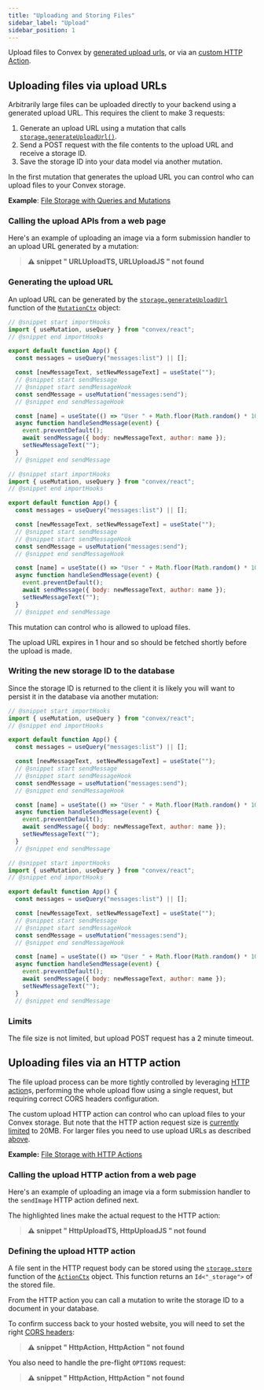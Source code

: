 ```yaml
---
title: "Uploading and Storing Files"
sidebar_label: "Upload"
sidebar_position: 1
---
```








Upload files to Convex by
[generated upload urls](#uploading-files-via-upload-urls), or via an
[custom HTTP Action](#uploading-files-via-an-http-action).

## Uploading files via upload URLs

Arbitrarily large files can be uploaded directly to your backend using a
generated upload URL. This requires the client to make 3 requests:

1. Generate an upload URL using a mutation that calls
   [`storage.generateUploadUrl()`](/api/interfaces/server.StorageWriter#generateuploadurl).
2. Send a POST request with the file contents to the upload URL and receive a
   storage ID.
3. Save the storage ID into your data model via another mutation.

In the first mutation that generates the upload URL you can control who can
upload files to your Convex storage.

**Example**:
[File Storage with Queries and Mutations](https://github.com/get-convex/convex-demos/tree/main/file-storage)

### Calling the upload APIs from a web page

Here's an example of uploading an image via a form submission handler to an
upload URL generated by a mutation:

> **⚠ snippet " URLUploadTS, URLUploadJS " not found**

### Generating the upload URL

An upload URL can be generated by the
[`storage.generateUploadUrl`](/api/interfaces/server.StorageWriter#generateuploadurl)
function of the [`MutationCtx`](/api/interfaces/server.GenericMutationCtx)
object:


```jsx
// @snippet start importHooks
import { useMutation, useQuery } from "convex/react";
// @snippet end importHooks

export default function App() {
  const messages = useQuery("messages:list") || [];

  const [newMessageText, setNewMessageText] = useState("");
  // @snippet start sendMessage
  // @snippet start sendMessageHook
  const sendMessage = useMutation("messages:send");
  // @snippet end sendMessageHook

  const [name] = useState(() => "User " + Math.floor(Math.random() * 10000));
  async function handleSendMessage(event) {
    event.preventDefault();
    await sendMessage({ body: newMessageText, author: name });
    setNewMessageText("");
  }
  // @snippet end sendMessage
```

```jsx
// @snippet start importHooks
import { useMutation, useQuery } from "convex/react";
// @snippet end importHooks

export default function App() {
  const messages = useQuery("messages:list") || [];

  const [newMessageText, setNewMessageText] = useState("");
  // @snippet start sendMessage
  // @snippet start sendMessageHook
  const sendMessage = useMutation("messages:send");
  // @snippet end sendMessageHook

  const [name] = useState(() => "User " + Math.floor(Math.random() * 10000));
  async function handleSendMessage(event) {
    event.preventDefault();
    await sendMessage({ body: newMessageText, author: name });
    setNewMessageText("");
  }
  // @snippet end sendMessage
```


This mutation can control who is allowed to upload files.

The upload URL expires in 1 hour and so should be fetched shortly before the
upload is made.

### Writing the new storage ID to the database

Since the storage ID is returned to the client it is likely you will want to
persist it in the database via another mutation:


```jsx
// @snippet start importHooks
import { useMutation, useQuery } from "convex/react";
// @snippet end importHooks

export default function App() {
  const messages = useQuery("messages:list") || [];

  const [newMessageText, setNewMessageText] = useState("");
  // @snippet start sendMessage
  // @snippet start sendMessageHook
  const sendMessage = useMutation("messages:send");
  // @snippet end sendMessageHook

  const [name] = useState(() => "User " + Math.floor(Math.random() * 10000));
  async function handleSendMessage(event) {
    event.preventDefault();
    await sendMessage({ body: newMessageText, author: name });
    setNewMessageText("");
  }
  // @snippet end sendMessage
```

```jsx
// @snippet start importHooks
import { useMutation, useQuery } from "convex/react";
// @snippet end importHooks

export default function App() {
  const messages = useQuery("messages:list") || [];

  const [newMessageText, setNewMessageText] = useState("");
  // @snippet start sendMessage
  // @snippet start sendMessageHook
  const sendMessage = useMutation("messages:send");
  // @snippet end sendMessageHook

  const [name] = useState(() => "User " + Math.floor(Math.random() * 10000));
  async function handleSendMessage(event) {
    event.preventDefault();
    await sendMessage({ body: newMessageText, author: name });
    setNewMessageText("");
  }
  // @snippet end sendMessage
```


### Limits

The file size is not limited, but upload POST request has a 2 minute timeout.

## Uploading files via an HTTP action

The file upload process can be more tightly controlled by leveraging
[HTTP action](/functions/http-actions.mdx)s, performing the whole upload flow
using a single request, but requiring correct CORS headers configuration.

The custom upload HTTP action can control who can upload files to your Convex
storage. But note that the HTTP action request size is
[currently limited](/functions/http-actions.mdx#limits) to 20MB. For larger
files you need to use upload URLs as described
[above](#uploading-files-via-upload-urls).

**Example:**
[File Storage with HTTP Actions](https://github.com/get-convex/convex-demos/tree/main/file-storage-with-http)

### Calling the upload HTTP action from a web page

Here's an example of uploading an image via a form submission handler to the
`sendImage` HTTP action defined next.

The highlighted lines make the actual request to the HTTP action:

> **⚠ snippet " HttpUploadTS, HttpUploadJS " not found**

### Defining the upload HTTP action

A file sent in the HTTP request body can be stored using the
[`storage.store`](/api/interfaces/server.StorageActionWriter#store) function of
the [`ActionCtx`](/api/interfaces/server.GenericActionCtx) object. This function
returns an `Id<"_storage">` of the stored file.

From the HTTP action you can call a mutation to write the storage ID to a
document in your database.

To confirm success back to your hosted website, you will need to set the right
[CORS headers](/functions/http-actions.mdx#cors):

> **⚠ snippet " HttpAction, HttpAction " not found**

You also need to handle the pre-flight `OPTIONS` request:

> **⚠ snippet " HttpAction, HttpAction " not found**
